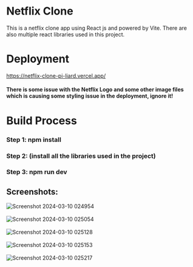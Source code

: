 # Netflix Clone
This is a netflix clone app using React js and powered by Vite. There are also multiple react libraries used in this project. 
# Deployment
https://netflix-clone-pi-liard.vercel.app/
#### There is some issue with the Netflix Logo and some other image files which is causing some styling issue in the deployment, ignore it!

# Build Process
### Step 1: npm install
### Step 2: (install all the libraries used in the project)
### Step 3: npm run dev

## Screenshots:
![Screenshot 2024-03-10 024954](https://github.com/Pahadi10/Netflix-Clone/assets/91412189/43fb89c9-9544-4918-aeda-0f4da443ce32)
<br />
<br />
![Screenshot 2024-03-10 025054](https://github.com/Pahadi10/Netflix-Clone/assets/91412189/3e0d60ae-77b5-4ad0-a242-93791cf28161)
<br />
<br />
![Screenshot 2024-03-10 025128](https://github.com/Pahadi10/Netflix-Clone/assets/91412189/493a879c-8ba6-40be-8180-cbe1c78f0216)
<br />
<br />
![Screenshot 2024-03-10 025153](https://github.com/Pahadi10/Netflix-Clone/assets/91412189/c3202f8b-c77b-4184-9f5f-d051c0172efa)
<br />
<br />
![Screenshot 2024-03-10 025217](https://github.com/Pahadi10/Netflix-Clone/assets/91412189/36c58911-d434-4f3f-b0fb-2a4a7563c7ac)
<br />
<br />
